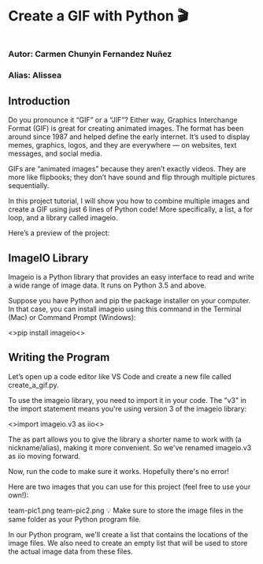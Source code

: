 # Create a GIF with Python 🎬
#
### Autor: Carmen Chunyin Fernandez Nuñez
### Alias: Alissea

## Introduction
Do you pronounce it “GIF” or a “JIF”? Either way, Graphics Interchange Format (GIF) is great for creating animated images. The format has been around since 1987 and helped define the early internet. It’s used to display memes, graphics, logos, and they are everywhere — on websites, text messages, and social media.

GIFs are “animated images” because they aren’t exactly videos. They are more like flipbooks; they don’t have sound and flip through multiple pictures sequentially.

In this project tutorial, I will show you how to combine multiple images and create a GIF using just 6 lines of Python code! More specifically, a list, a for loop, and a library called imageio.

Here’s a preview of the project:

## ImageIO Library
Imageio is a Python library that provides an easy interface to read and write a wide range of image data. It runs on Python 3.5 and above.

Suppose you have Python and pip the package installer on your computer. In that case, you can install imageio using this command in the Terminal (Mac) or Command Prompt (Windows):

<>pip install imageio<>

## Writing the Program
Let’s open up a code editor like VS Code and create a new file called create_a_gif.py.

To use the imageio library, you need to import it in your code. The "v3" in the import statement means you're using version 3 of the imageio library:

<>import imageio.v3 as iio<>

The as part allows you to give the library a shorter name to work with (a nickname/alias), making it more convenient. So we've renamed imageio.v3 as iio moving forward.

Now, run the code to make sure it works. Hopefully there's no error!

Here are two images that you can use for this project (feel free to use your own!):

team-pic1.png
team-pic2.png
💡 Make sure to store the image files in the same folder as your Python program file.

In our Python program, we'll create a list that contains the locations of the image files. We also need to create an empty list that will be used to store the actual image data from these files.
